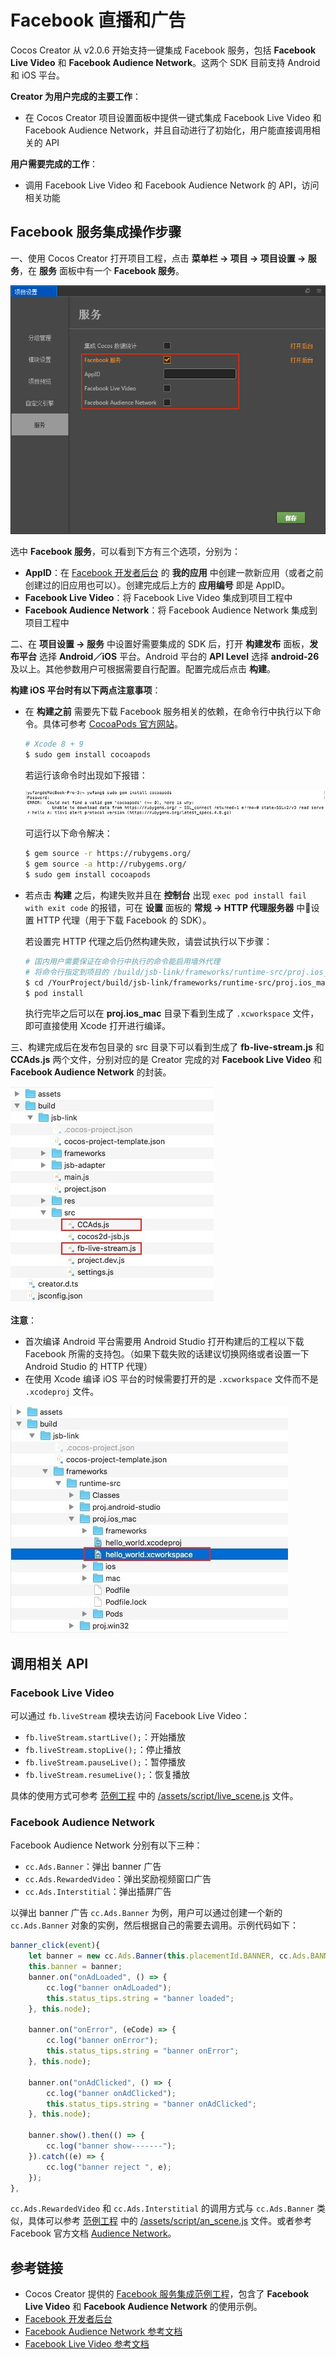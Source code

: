 # Facebook 直播和广告

Cocos Creator 从 v2.0.6 开始支持一键集成 Facebook 服务，包括 **Facebook Live Video** 和 **Facebook Audience Network**。这两个 SDK 目前支持 Android 和 iOS 平台。

**Creator 为用户完成的主要工作**：

- 在 Cocos Creator 项目设置面板中提供一键式集成 Facebook Live Video 和 Facebook Audience Network，并且自动进行了初始化，用户能直接调用相关的 API

**用户需要完成的工作**：

- 调用 Facebook Live Video 和 Facebook Audience Network 的 API，访问相关功能

## Facebook 服务集成操作步骤

一、使用 Cocos Creator 打开项目工程，点击 **菜单栏 -> 项目 -> 项目设置 -> 服务**，在 **服务** 面板中有一个 **Facebook 服务**。

![](fb-an-and-live/facebook.png)

选中 **Facebook 服务**，可以看到下方有三个选项，分别为：

- **AppID**：在 [Facebook 开发者后台](https://developers.facebook.com/) 的 **我的应用** 中创建一款新应用（或者之前创建过的旧应用也可以）。创建完成后上方的 **应用编号** 即是 AppID。
- **Facebook Live Video**：将 Facebook Live Video 集成到项目工程中
- **Facebook Audience Network**：将 Facebook Audience Network 集成到项目工程中

二、在 **项目设置 -> 服务** 中设置好需要集成的 SDK 后，打开 **构建发布** 面板，**发布平台** 选择 **Android／iOS** 平台。Android 平台的 **API Level** 选择 **android-26** 及以上。其他参数用户可根据需要自行配置。配置完成后点击 **构建**。

**构建 iOS 平台时有以下两点注意事项**：

  - 在 **构建之前** 需要先下载 Facebook 服务相关的依赖，在命令行中执行以下命令。具体可参考 [CocoaPods 官方网站](https://cocoapods.org/)。

    ```bash
    # Xcode 8 + 9
    $ sudo gem install cocoapods
    ```

    若运行该命令时出现如下报错：

    ![](fb-an-and-live/error.png)

    可运行以下命令解决：

    ```bash
    $ gem source -r https://rubygems.org/
    $ gem source -a http://rubygems.org/
    $ sudo gem install cocoapods
    ```

  - 若点击 **构建** 之后，构建失败并且在 **控制台** 出现 `exec pod install fail with exit code` 的报错，可在 **设置** 面板的 **常规 -> HTTP 代理服务器** 中设置 HTTP 代理（用于下载 Facebook 的 SDK）。

    若设置完 HTTP 代理之后仍然构建失败，请尝试执行以下步骤：<br>

    ```bash
    # 国内用户需要保证在命令行中执行的命令能启用墙外代理
    # 将命令行指定到项目的 /build/jsb-link/frameworks/runtime-src/proj.ios_mac 目录下
    $ cd /YourProject/build/jsb-link/frameworks/runtime-src/proj.ios_mac
    $ pod install
    ```

    执行完毕之后可以在 **proj.ios_mac** 目录下看到生成了 `.xcworkspace` 文件，即可直接使用 Xcode 打开进行编译。

三、构建完成后在发布包目录的 src 目录下可以看到生成了 **fb-live-stream.js** 和 **CCAds.js** 两个文件，分别对应的是 Creator 完成的对 **Facebook Live Video** 和 **Facebook Audience Network** 的封装。

![](fb-an-and-live/package.png)

**注意**：

- 首次编译 Android 平台需要用 Android Studio 打开构建后的工程以下载 Facebook 所需的支持包。（如果下载失败的话建议切换网络或者设置一下 Android Studio 的 HTTP 代理）
- 在使用 Xcode 编译 iOS 平台的时候需要打开的是 `.xcworkspace` 文件而不是 `.xcodeproj` 文件。

![](fb-an-and-live/xcode.png)

## 调用相关 API

### Facebook Live Video

可以通过 `fb.liveStream` 模块去访问 Facebook Live Video：

- `fb.liveStream.startLive();`：开始播放
- `fb.liveStream.stopLive();`：停止播放
- `fb.liveStream.pauseLive();`：暂停播放
- `fb.liveStream.resumeLive();`：恢复播放

具体的使用方式可参考 [范例工程](https://github.com/cocos-creator/facebook_demo) 中的 [/assets/script/live_scene.js](https://github.com/cocos-creator/facebook_demo/blob/master/assets/script/live_scene.js) 文件。

### Facebook Audience Network

Facebook Audience Network 分别有以下三种：

- `cc.Ads.Banner`：弹出 banner 广告
- `cc.Ads.RewardedVideo`：弹出奖励视频窗口广告
- `cc.Ads.Interstitial`：弹出插屏广告

以弹出 banner 广告 `cc.Ads.Banner` 为例，用户可以通过创建一个新的 `cc.Ads.Banner` 对象的实例，然后根据自己的需要去调用。示例代码如下：

```js
banner_click(event){
    let banner = new cc.Ads.Banner(this.placementId.BANNER, cc.Ads.BANNER_POSITION.ALIGN_PARENT_BOTTOM);
    this.banner = banner;
    banner.on("onAdLoaded", () => {
        cc.log("banner onAdLoaded");
        this.status_tips.string = "banner loaded";
    }, this.node);

    banner.on("onError", (eCode) => {
        cc.log("banner onError");
        this.status_tips.string = "banner onError";
    }, this.node);

    banner.on("onAdClicked", () => {
        cc.log("banner onAdClicked");
        this.status_tips.string = "banner onAdClicked";
    }, this.node);

    banner.show().then(() => {
        cc.log("banner show-------");
    }).catch((e) => {
        cc.log("banner reject ", e);
    });
},
```

`cc.Ads.RewardedVideo` 和 `cc.Ads.Interstitial` 的调用方式与 `cc.Ads.Banner` 类似，具体可以参考 [范例工程](https://github.com/cocos-creator/facebook_demo) 中的 [/assets/script/an_scene.js](https://github.com/cocos-creator/facebook_demo/blob/master/assets/script/an_scene.js) 文件。或者参考 Facebook 官方文档 [Audience Network](https://developers.facebook.com/docs/audience-network/)。

## 参考链接

- Cocos Creator 提供的 [Facebook 服务集成范例工程](https://github.com/cocos-creator/facebook_demo)，包含了 **Facebook Live Video** 和 **Facebook Audience Network** 的使用示例。
- [Facebook 开发者后台](https://developers.facebook.com/)
- [Facebook Audience Network 参考文档](https://developers.facebook.com/docs/audience-network/)
- [Facebook Live Video 参考文档](https://developers.facebook.com/docs/videos/live-video)
